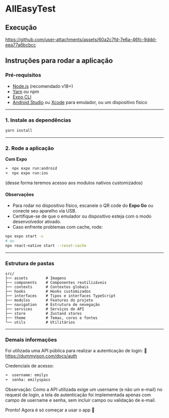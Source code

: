 # AllEasyTest

## Execução

https://github.com/user-attachments/assets/60a2c7fd-7e6a-46fc-9ddd-eea77a6bcbcc

## Instruções para rodar a aplicação

### Pré-requisitos

- [Node.js](https://nodejs.org/) (recomendado v18+)
- [Yarn](https://classic.yarnpkg.com/lang/en/) ou npm
- [Expo CLI](https://docs.expo.dev/get-started/installation/)
- [Android Studio](https://developer.android.com/studio) ou [Xcode](https://developer.apple.com/xcode/) para emulador, ou um dispositivo físico

---

### 1. Instale as dependências

```sh
yarn install
```

---

### 2. Rode a aplicação

**Com Expo**

```sh
➜  npx expo run:android
➜  npx expo run:ios
```

(desse forma teremos acesso aos modulos nativos customizados)

#### Observações

- Para rodar no dispositivo físico, escaneie o QR code do **Expo Go** ou conecte seu aparelho via USB.
- Certifique-se de que o emulador ou dispositivo esteja com o modo desenvolvedor ativado.
- Caso enfrente problemas com cache, rode:

```sh
npx expo start -c
# ou
npx react-native start --reset-cache
```

---

### Estrutura de pastas

```
src/
├── assets        # Imagens
├── components    # Componentes reutilizáveis
├── contexts      # Contextos globais
├── hooks         # Hooks customizados
├── interfaces    # Tipos e interfaces TypeScript
├── modulos       # Features do projeto
├── navigation    # Estrutura de nevegação
├── services      # Serviços de API
├── store         # Zustand stores
├── theme         # Temas, cores e fontes
└── utils         # Utilitários
```

---

### Demais informações

Foi utilizada uma API pública para realizar a autenticação de login:
🔗 https://dummyjson.com/docs/auth

Credenciais de acesso:

```sh
➜  username: emilys
➜  senha: emilyspass
```

Observação:
Como a API utilizada exige um username (e não um e-mail) no request de login, a tela de autenticação foi implementada apenas com campo de username e senha, sem incluir campo ou validação de e-mail.

Pronto! Agora é só começar a usar o app 🚀
